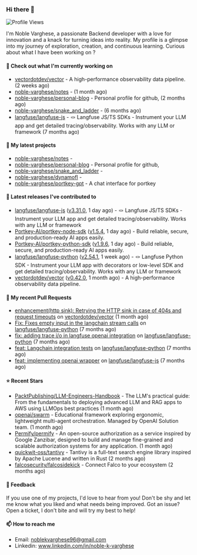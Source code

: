 ### Hi there 👋
![Profile Views](https://komarev.com/ghpvc/?username=noble-varghese&label=PROFILE+VIEWS)

I'm Noble Varghese, a passionate Backend developer with a love for innovation and a knack for turning ideas into reality. My profile is a glimpse into my journey of exploration, creation, and continuous learning. Curious about what I have been working on ?


#### 👷 Check out what I'm currently working on

- [vectordotdev/vector](https://github.com/vectordotdev/vector) - A high-performance observability data pipeline. (2 weeks ago)
- [noble-varghese/notes](https://github.com/noble-varghese/notes) -  (1 month ago)
- [noble-varghese/personal-blog](https://github.com/noble-varghese/personal-blog) - Personal profile for github, (2 months ago)
- [noble-varghese/snake_and_ladder](https://github.com/noble-varghese/snake_and_ladder) -  (6 months ago)
- [langfuse/langfuse-js](https://github.com/langfuse/langfuse-js) - 🪢 Langfuse JS/TS SDKs - Instrument your LLM app and get detailed tracing/observability. Works with any LLM or framework (7 months ago)

#### 🌱 My latest projects

- [noble-varghese/notes](https://github.com/noble-varghese/notes) - 
- [noble-varghese/personal-blog](https://github.com/noble-varghese/personal-blog) - Personal profile for github,
- [noble-varghese/snake_and_ladder](https://github.com/noble-varghese/snake_and_ladder) - 
- [noble-varghese/dynamofl](https://github.com/noble-varghese/dynamofl) - 
- [noble-varghese/portkey-gpt](https://github.com/noble-varghese/portkey-gpt) - A chat interface for portkey

#### 🔭 Latest releases I've contributed to

- [langfuse/langfuse-js](https://github.com/langfuse/langfuse-js) ([v3.31.0](https://github.com/langfuse/langfuse-js/releases/tag/v3.31.0), 1 day ago) - 🪢 Langfuse JS/TS SDKs - Instrument your LLM app and get detailed tracing/observability. Works with any LLM or framework
- [Portkey-AI/portkey-node-sdk](https://github.com/Portkey-AI/portkey-node-sdk) ([v1.5.4](https://github.com/Portkey-AI/portkey-node-sdk/releases/tag/v1.5.4), 1 day ago) - Build reliable, secure, and production-ready AI apps easily.
- [Portkey-AI/portkey-python-sdk](https://github.com/Portkey-AI/portkey-python-sdk) ([v1.9.6](https://github.com/Portkey-AI/portkey-python-sdk/releases/tag/v1.9.6), 1 day ago) - Build reliable, secure, and production-ready AI apps easily.
- [langfuse/langfuse-python](https://github.com/langfuse/langfuse-python) ([v2.54.1](https://github.com/langfuse/langfuse-python/releases/tag/v2.54.1), 1 week ago) - 🪢 Langfuse Python SDK - Instrument your LLM app with decorators or low-level SDK and get detailed tracing/observability. Works with any LLM or framework
- [vectordotdev/vector](https://github.com/vectordotdev/vector) ([v0.42.0](https://github.com/vectordotdev/vector/releases/tag/v0.42.0), 1 month ago) - A high-performance observability data pipeline.

#### 🔨 My recent Pull Requests

- [enhancement(http sink): Retrying the HTTP sink in case of 404s and request timeouts](https://github.com/vectordotdev/vector/pull/21457) on [vectordotdev/vector](https://github.com/vectordotdev/vector) (1 month ago)
- [Fix: Fixes empty input in the langchain stream calls](https://github.com/langfuse/langfuse-python/pull/538) on [langfuse/langfuse-python](https://github.com/langfuse/langfuse-python) (7 months ago)
- [fix: adding trace i/o in langfuse openai integration](https://github.com/langfuse/langfuse-python/pull/532) on [langfuse/langfuse-python](https://github.com/langfuse/langfuse-python) (7 months ago)
- [feat: Langchain integration tests](https://github.com/langfuse/langfuse-python/pull/527) on [langfuse/langfuse-python](https://github.com/langfuse/langfuse-python) (7 months ago)
- [feat: implementing openai wrapper](https://github.com/langfuse/langfuse-js/pull/114) on [langfuse/langfuse-js](https://github.com/langfuse/langfuse-js) (7 months ago)


#### ⭐ Recent Stars

- [PacktPublishing/LLM-Engineers-Handbook](https://github.com/PacktPublishing/LLM-Engineers-Handbook) - The LLM&#39;s practical guide: From the fundamentals to deploying advanced LLM and RAG apps to AWS using LLMOps best practices (1 month ago)
- [openai/swarm](https://github.com/openai/swarm) - Educational framework exploring ergonomic, lightweight multi-agent orchestration. Managed by OpenAI Solution team. (1 month ago)
- [Permify/permify](https://github.com/Permify/permify) - An open-source authorization as a service inspired by Google Zanzibar, designed to build and manage fine-grained and scalable authorization systems for any application. (1 month ago)
- [quickwit-oss/tantivy](https://github.com/quickwit-oss/tantivy) - Tantivy is a full-text search engine library inspired by Apache Lucene and written in Rust (2 months ago)
- [falcosecurity/falcosidekick](https://github.com/falcosecurity/falcosidekick) - Connect Falco to your ecosystem (2 months ago)

#### 💬 Feedback

If you use one of my projects, I'd love to hear from you! Don't be shy and let me know what you liked and what needs being improved. Got an issue? Open a ticket, I don't bite and will try my best to help!

#### 📫 How to reach me

- Email: noblekvarghese96@gmail.com
- Linkedin: www.linkedin.com/in/noble-k-varghese
